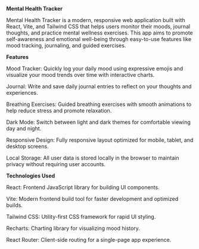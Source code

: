 **Mental Health Tracker**

Mental Health Tracker is a modern, responsive web application built with React, Vite, and Tailwind CSS that helps users monitor their moods, journal thoughts, and practice mental wellness exercises. This app aims to promote self-awareness and emotional well-being through easy-to-use features like mood tracking, journaling, and guided exercises.


**Features**

Mood Tracker: Quickly log your daily mood using expressive emojis and visualize your mood trends over time with interactive charts.

Journal: Write and save daily journal entries to reflect on your thoughts and experiences.

Breathing Exercises: Guided breathing exercises with smooth animations to help reduce stress and promote relaxation.

Dark Mode: Switch between light and dark themes for comfortable viewing day and night.

Responsive Design: Fully responsive layout optimized for mobile, tablet, and desktop screens.

Local Storage: All user data is stored locally in the browser to maintain privacy without requiring user accounts.

**Technologies Used**

React: Frontend JavaScript library for building UI components.

Vite: Modern frontend build tool for faster development and optimized builds.

Tailwind CSS: Utility-first CSS framework for rapid UI styling.

Recharts: Charting library for visualizing mood history.

React Router: Client-side routing for a single-page app experience.
